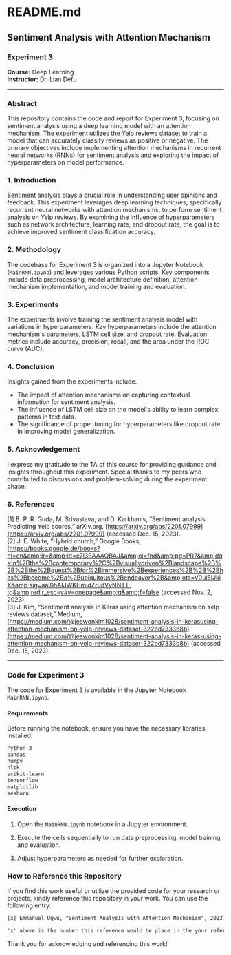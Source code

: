 # README.md

## Sentiment Analysis with Attention Mechanism

### Experiment 3

**Course:** Deep Learning  
**Instructor:** Dr. Lian Defu

---

### Abstract

This repository contains the code and report for Experiment 3, focusing on sentiment analysis using a deep learning model with an attention mechanism. The experiment utilizes the Yelp reviews dataset to train a model that can accurately classify reviews as positive or negative. The primary objectives include implementing attention mechanisms in recurrent neural networks (RNNs) for sentiment analysis and exploring the impact of hyperparameters on model performance.

### 1. Introduction

Sentiment analysis plays a crucial role in understanding user opinions and feedback. This experiment leverages deep learning techniques, specifically recurrent neural networks with attention mechanisms, to perform sentiment analysis on Yelp reviews. By examining the influence of hyperparameters such as network architecture, learning rate, and dropout rate, the goal is to achieve improved sentiment classification accuracy.

### 2. Methodology

The codebase for Experiment 3 is organized into a Jupyter Notebook (`MainRNN.ipynb`) and leverages various Python scripts. Key components include data preprocessing, model architecture definition, attention mechanism implementation, and model training and evaluation.

### 3. Experiments

The experiments involve training the sentiment analysis model with variations in hyperparameters. Key hyperparameters include the attention mechanism's parameters, LSTM cell size, and dropout rate. Evaluation metrics include accuracy, precision, recall, and the area under the ROC curve (AUC).

### 4. Conclusion

Insights gained from the experiments include:

- The impact of attention mechanisms on capturing contextual information for sentiment analysis.
- The influence of LSTM cell size on the model's ability to learn complex patterns in text data.
- The significance of proper tuning for hyperparameters like dropout rate in improving model generalization.

### 5. Acknowledgement

I express my gratitude to the TA of this course for providing guidance and insights throughout this experiment. Special thanks to my peers who contributed to discussions and problem-solving during the experiment phase.

### 6. References

[1] B. P. R. Guda, M. Srivastava, and D. Karkhanis, “Sentiment analysis: Predicting Yelp scores,” arXiv.org, [https://arxiv.org/abs/2201.07999](https://arxiv.org/abs/2201.07999) (accessed Dec. 15, 2023).  
[2] J. E. White, “Hybrid church,” Google Books, [https://books.google.de/books?hl=en&amp;lr=&amp;id=c7l3EAAAQBAJ&amp;oi=fnd&amp;pg=PR7&amp;dq=In%2Bthe%2Bcontemporary%2C%2Bvisuallydriven%2Blandscape%2B%2B%2Bthe%2Bquest%2Bfor%2Bimmersive%2Bexperiences%2B%2B%2Bhas%2Bbecome%2Ba%2Bubiquitous%2Bendeavor%2B&amp;ots=V0ul5IJkiX&amp;sig=aai0hAIJWKHmidZrudVyNNTT-tg&amp;redir_esc=y#v=onepage&amp;q&amp;f=false (accessed Nov. 2, 2023).  
[3] J. Kim, “Sentiment analysis in Keras using attention mechanism on Yelp reviews dataset,” Medium, [https://medium.com/@jeewonkim1028/sentiment-analysis-in-kerasusing-attention-mechanism-on-yelp-reviews-dataset-322bd7333b8b](https://medium.com/@jeewonkim1028/sentiment-analysis-in-keras-using-attention-mechanism-on-yelp-reviews-dataset-322bd7333b8b) (accessed Dec. 15, 2023).

---

### Code for Experiment 3

The code for Experiment 3 is available in the Jupyter Notebook `MainRNN.ipynb`.

#### Requirements

Before running the notebook, ensure you have the necessary libraries installed:

```bash
Python 3
pandas
numpy
nltk
scikit-learn
tensorflow
matplotlib
seaborn
```

#### Execution

1. Open the `MainRNN.ipynb` notebook in a Jupyter environment.

2. Execute the cells sequentially to run data preprocessing, model training, and evaluation.

3. Adjust hyperparameters as needed for further exploration.

### How to Reference this Repository

If you find this work useful or utilize the provided code for your research or projects, kindly reference this repository in your work. You can use the following entry:

```latex
[x] Emmanuel Ugwu, "Sentiment Analysis with Attention Mechanism", 2023. GitHub Repository. [Online]. Available: [GitHub](https://github.com/UEmmanuel5/deep-learning-ustc-2023/tree/master/Exp3).

'x' above is the number this reference would be place in the your reference section.

```

Thank you for acknowledging and referencing this work!